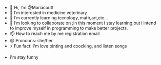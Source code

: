 - 👋 Hi, I’m @Mariacoutt
- 👀 I’m interested in medicine veterinary
- 🌱 I’m currently learning tecnology, math,art,etc...
- 💞️ I’m looking to collaborate on ;in this moment i stay learning,but i intend to improve myself in programming to make better projects.
- 📫 How to reach me by me registration email
- 😄 Pronouns: she/her
- ⚡ Fun fact: i'm love pinting and coocking, and listen songs

<!---
Mariacoutt/Mariacoutt is a ✨ special ✨ repository because its `README.md` (this file) appears on your GitHub profile.
You can click the Preview link to take a look at your changes.
--->
- i'm stay funny
